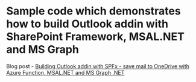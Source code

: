 # Sample code which demonstrates how to build Outlook addin with SharePoint Framework, MSAL.NET and MS Graph

Blog post - [Building Outlook addin with SPFx - save mail to OneDrive with Azure Function, MSAL.NET and MS Graph .NET](https://spblog.net/post/2021/03/09/building-outlook-addin-with-spfx-save-mail-to-onedrive-with-azure-function-msal-net-and-ms-graph-net)
